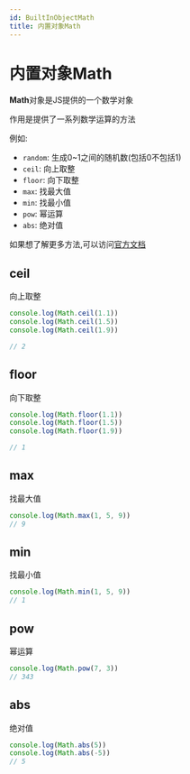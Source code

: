 ```yaml
---
id: BuiltInObjectMath
title: 内置对象Math
---
```


# 内置对象Math

**Math**对象是JS提供的一个数学对象

作用是提供了一系列数学运算的方法

例如:

* `random`: 生成0~1之间的随机数(包括0不包括1)
* `ceil`: 向上取整
* `floor`: 向下取整
* `max`: 找最大值
* `min`: 找最小值
* `pow`: 幂运算
* `abs`: 绝对值

如果想了解更多方法,可以访问[官方文档](//developer.mozilla.org/zh-CN/docs/Web/JavaScript/Reference/Global_Objects/Math)

## ceil

向上取整

```js showLineNumbers
console.log(Math.ceil(1.1))
console.log(Math.ceil(1.5))
console.log(Math.ceil(1.9))

// 2
```

## floor

向下取整

```js showLineNumbers
console.log(Math.floor(1.1))
console.log(Math.floor(1.5))
console.log(Math.floor(1.9))

// 1
```

## max

找最大值

```js showLineNumbers
console.log(Math.max(1, 5, 9))
// 9
```

## min

找最小值

```js showLineNumbers
console.log(Math.min(1, 5, 9))
// 1
```

## pow

幂运算

```js showLineNumbers
console.log(Math.pow(7, 3))
// 343
```

## abs

绝对值

```js showLineNumbers
console.log(Math.abs(5))
console.log(Math.abs(-5))
// 5
```
